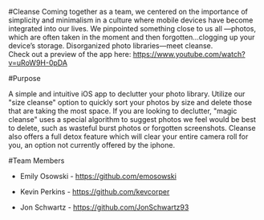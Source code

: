#Cleanse
Coming together as a team, we centered on the importance of simplicity and minimalism in a culture where mobile devices have become integrated into our lives. We pinpointed something close to us all —photos, which are often taken in the moment and then forgotten…clogging up your device’s storage. Disorganized photo libraries—meet cleanse.
<br>
Check out a preview of the app here: https://www.youtube.com/watch?v=uRoW9H-0pDA

#Purpose

A simple and intuitive iOS app to declutter your photo library. Utilize our "size cleanse" option to quickly sort your photos by size and delete those that are taking the most space. If you are looking to declutter, "magic cleanse" uses a special algorithm to suggest photos we feel would be best to delete, such as wasteful burst photos or forgotten screenshots. Cleanse also offers a full detox feature which will clear your entire camera roll for you, an option not currently offered by the iphone.

#Team Members

- Emily Osowski - https://github.com/emosowski

- Kevin Perkins - https://github.com/kevcorper

- Jon Schwartz - https://github.com/JonSchwartz93
